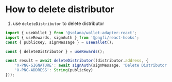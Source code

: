 # How to delete distributor

1. use `deleteDistributor` to delete distributor

```ts
import { useWallet } from '@solana/wallet-adapter-react';
import { useRewards, signAuth } from '@pngfi/react-hooks';
const { publicKey, signMessage } = useWallet();

const { deleteDistributor } = useRewards();

const result = await deleteDistributor((distributor.address, {
    'X-PNG-SIGNATURE': await signAuth(signMessage, 'Delete Distributor'),
    'X-PNG-ADDRESS': String(publicKey)
}));
```
